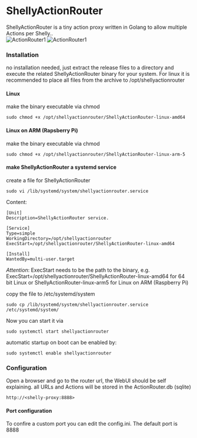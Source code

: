 # ShellyActionRouter
ShellyActionRouter is a tiny action proxy written in Golang to allow multiple Actions per Shelly..  
![ActionRouter1](https://github.com/shelly-tools/ShellyActionRouter/raw/master/screenshots/actionRouter1.jpg "")
![ActionRouter1](https://github.com/shelly-tools/ShellyActionRouter/raw/master/screenshots/actionRouter2.jpg "")

### Installation
no installation needed, just extract the release files to a directory and execute the related ShellyActionRouter binary for your system. 
For linux it is recommended to place all files from the archive to /opt/shellyactionrouter

#### Linux
make the binary executable via chmod
```
sudo chmod +x /opt/shellyactionrouter/ShellyActionRouter-linux-amd64
```

#### Linux on ARM (Rapsberry Pi)
make the binary executable via chmod
```
sudo chmod +x /opt/shellyactionrouter/ShellyActionRouter-linux-arm-5
```

#### make ShellyActionRouter a systemd service
create a file for ShellyActionRouter

```
sudo vi /lib/systemd/system/shellyactionrouter.service 
```

Content:
```
[Unit]
Description=ShellyActionRouter service.

[Service]
Type=simple
WorkingDirectory=/opt/shellyactionrouter
ExecStart=/opt/shellyactionrouter/ShellyActionRouter-linux-amd64

[Install]
WantedBy=multi-user.target
```

*Attention*: ExecStart needs to be the path to the binary, e.g. ExecStart=/opt/shellyactionrouter/ShellyActionRouter-linux-amd64 for 64 bit Linux or 
ShellyActionRouter-linux-arm5 for Linux on ARM (Raspberry Pi)

copy the file to /etc/systemd/system

```
sudo cp /lib/systemd/system/shellyactionrouter.service /etc/systemd/system/
```
Now you can start it via 
```
sudo systemctl start shellyactionrouter
```

automatic startup on boot can be enabled by:
```
sudo systemctl enable shellyactionrouter
```

### Configuration
Open a browser and go to the router url, the WebUI should be self explaining. all URLs and Actions will be stored in the ActionRouter.db (sqlite)
```
http://<shelly-proxy:8888>
```

#### Port configuration
To confire a custom port you can edit the config.ini. The default port is 8888
